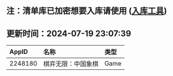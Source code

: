 ## 注：清单库已加密想要入库请使用 ([入库工具](https://github.com/BlankTMing/ManifestAutoUpdate/releases))

## 更新时间：2024-07-19 23:07:39
| AppID | 名称 | 类型  |
| :-------------------- | :----------------------------- | :----------- |
| 2248180 | 棋弈无限：中国象棋| Game |
